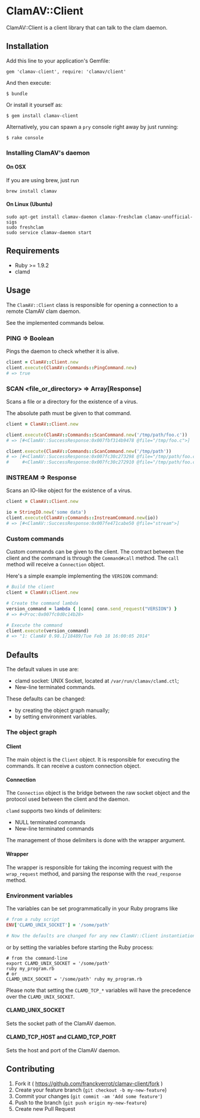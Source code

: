# ClamAV::Client

ClamAV::Client is a client library that can talk to the clam daemon.

## Installation

Add this line to your application's Gemfile:

    gem 'clamav-client', require: 'clamav/client'

And then execute:

    $ bundle

Or install it yourself as:

    $ gem install clamav-client

Alternatively, you can spawn a `pry` console right away by just running:

    $ rake console
    
### Installing ClamAV's daemon

#### On OSX

If you are using brew, just run

```shell
brew install clamav
```
#### On Linux (Ubuntu)
```shell
sudo apt-get install clamav-daemon clamav-freshclam clamav-unofficial-sigs
sudo freshclam
sudo service clamav-daemon start
```

## Requirements

* Ruby >= 1.9.2
* clamd

## Usage

The `ClamAV::Client` class is responsible for opening a connection to a remote
ClamAV clam daemon.

See the implemented commands below.

### PING => Boolean

Pings the daemon to check whether it is alive.

```ruby
client = ClamAV::Client.new
client.execute(ClamAV::Commands::PingCommand.new)
# => true
```

### SCAN <file_or_directory> => Array[Response]

Scans a file or a directory for the existence of a virus.

The absolute path must be given to that command.

```ruby
client = ClamAV::Client.new

client.execute(ClamAV::Commands::ScanCommand.new('/tmp/path/foo.c'))
# => [#<ClamAV::SuccessResponse:0x007fbf314b9478 @file="/tmp/foo.c">]

client.execute(ClamAV::Commands::ScanCommand.new('/tmp/path'))
# => [#<ClamAV::SuccessResponse:0x007fc30c273298 @file="/tmp/path/foo.c">,
#     #<ClamAV::SuccessResponse:0x007fc30c272910 @file="/tmp/path/foo.cpp">]
```

### INSTREAM => Response

Scans an IO-like object for the existence of a virus.

```ruby
client = ClamAV::Client.new

io = StringIO.new('some data')
client.execute(ClamAV::Commands::InstreamCommand.new(io))
# => [#<ClamAV::SuccessResponse:0x007fe471cabe50 @file="stream">]
```

### Custom commands

Custom commands can be given to the client. The contract between the client
and the command is through the `Command#call` method. The `call` method will
receive a `Connection` object.

Here's a simple example implementing the `VERSION` command:

```ruby
# Build the client
client = ClamAV::Client.new

# Create the command lambda
version_command = lambda { |conn| conn.send_request("VERSION") }
# => #<Proc:0x007fc0d0c14b28>

# Execute the command
client.execute(version_command)
# => "1: ClamAV 0.98.1/18489/Tue Feb 18 16:00:05 2014"
```

## Defaults

The default values in use are:

  * clamd socket: UNIX Socket, located at `/var/run/clamav/clamd.ctl`;
  * New-line terminated commands.

These defaults can be changed:

  * by creating the object graph manually;
  * by setting environment variables.

### The object graph

#### Client

The main object is the `Client` object. It is responsible for executing the commands.
It can receive a custom connection object.

#### Connection

The `Connection` object is the bridge between the raw socket object and the
protocol used between the client and the daemon.

`clamd` supports two kinds of delimiters:

  * NULL terminated commands
  * New-line terminated commands

The management of those delimiters is done with the wrapper argument.

#### Wrapper

The wrapper is responsible for taking the incoming request with the
`wrap_request` method, and parsing the response with the `read_response`
method.

### Environment variables

The variables can be set programmatically in your Ruby programs like

```ruby
# from a ruby script
ENV['CLAMD_UNIX_SOCKET'] = '/some/path'

# Now the defaults are changed for any new ClamAV::Client instantiation
```

or by setting the variables before starting the Ruby process:

```
# from the command-line
export CLAMD_UNIX_SOCKET = '/some/path'
ruby my_program.rb
# or
CLAMD_UNIX_SOCKET = '/some/path' ruby my_program.rb
```

Please note that setting the `CLAMD_TCP_*` variables will have the precedence
over the `CLAMD_UNIX_SOCKET`.

#### CLAMD_UNIX_SOCKET

Sets the socket path of the ClamAV daemon.

#### CLAMD_TCP_HOST and CLAMD_TCP_PORT

Sets the host and port of the ClamAV daemon.

## Contributing

1. Fork it ( https://github.com/franckverrot/clamav-client/fork )
2. Create your feature branch (`git checkout -b my-new-feature`)
3. Commit your changes (`git commit -am 'Add some feature'`)
4. Push to the branch (`git push origin my-new-feature`)
5. Create new Pull Request
